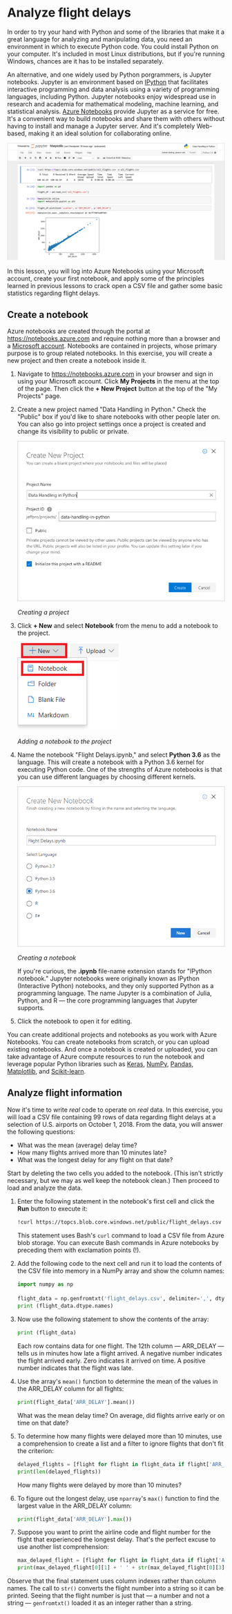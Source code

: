 # Analyze flight delays

In order to try your hand with Python and some of the libraries that make it a great language for analyzing and manipulating data, you need an environment in which to execute Python code. You could install Python on your computer. It's included in most Linux distributions, but if you're running Windows, chances are it has to be installed separately.

An alternative, and one widely used by Python porgrammers, is Jupyter notebooks. Jupyter is an environment based on [IPython](https://ipython.org/) that facilitates interactive programming and data analysis using a variety of programming languages, including Python. Jupyter notebooks enjoy widespread use in research and academia for mathematical modeling, machine learning, and statistical analysis. [Azure Notebooks](https//notebooks.azure.com) provide Jupyter as a service for free. It's a convenient way to build notebooks and share them with others without having to install and manage a Jupyter server. And it's completely Web-based, making it an ideal solution for collaborating online.

![Azure notebook](media/notebook.png)

In this lesson, you will log into Azure Notebooks using your Microsoft account, create your first notebook, and apply some of the principles learned in previous lessons to crack open a CSV file and gather some basic statistics regarding flight delays.

## Create a notebook

Azure notebooks are created through the portal at https://notebooks.azure.com and require nothing more than a browser and a [Microsoft account](https://account.microsoft.com/account). Notebooks are contained in projects, whose primary purpose is to group related notebooks. In this exercise, you will create a new project and then create a notebook inside it.

1. Navigate to https://notebooks.azure.com in your browser and sign in using your Microsoft account. Click **My Projects** in the menu at the top of the page. Then click the **+ New Project** button at the top of the "My Projects" page.

1. Create a new project named "Data Handling in Python." Check the "Public" box if you'd like to share notebooks with other people later on. You can also go into project settings once a project is created and change its visibility to public or private. 

	![Creating a project](media/add-project.png)

	_Creating a project_

1. Click **+ New** and select **Notebook** from the menu to add a notebook to the project.

	![Adding a notebook to the project](media/add-notebook-1.png)

	_Adding a notebook to the project_

1. Name the notebook "Flight Delays.ipynb," and select **Python 3.6** as the language. This will create a notebook with a Python 3.6 kernel for executing Python code. One of the strengths of Azure notebooks is that you can use different languages by choosing different kernels.

	![Creating a notebook](media/add-notebook-2.png)

	_Creating a notebook_

	If you're curious, the **.ipynb** file-name extension stands for "IPython notebook." Jupyter notebooks were originally known as IPython (Interactive Python) notebooks, and they only supported Python as a programming language. The name Jupyter is a combination of Julia, Python, and R — the core programming languages that Jupyter supports.

1. Click the notebook to open it for editing.

You can create additional projects and notebooks as you work with Azure Notebooks. You can create notebooks from scratch, or you can upload existing notebooks. And once a notebook is created or uploaded, you can take advantage of Azure compute resources to run the notebook and leverage popular Python libraries such as [Keras](https://keras.io/), [NumPy](http://www.numpy.org/), [Pandas](https://pandas.pydata.org/), [Matplotlib](https://matplotlib.org/), and [Scikit-learn](https://scikit-learn.org/stable/index.html).

## Analyze flight information

Now it's time to write *real* code to operate on *real* data. In this exercise, you will load a CSV file containing 99 rows of data regarding flight delays at a selection of U.S. airports on October 1, 2018. From the data, you will answer the following questions:

- What was the mean (average) delay time? 
- How many flights arrived more than 10 minutes late?
- What was the longest delay for any flight on that date?

Start by deleting the two cells you added to the notebook. (This isn't strictly necessary, but we may as well keep the notebook clean.) Then proceed to load and analyze the data.

1. Enter the following statement in the notebook's first cell and click the **Run** button to execute it:

	```bash
	!curl https://topcs.blob.core.windows.net/public/flight_delays.csv -o flight_delays.csv
	```

	This statement uses Bash's `curl` command to load a CSV file from Azure blob storage. You can execute Bash commands in Azure notebooks by preceding them with exclamation points (!).

1. Add the following code to the next cell and run it to load the contents of the CSV file into memory in a NumPy array and show the column names:

	```python
	import numpy as np

	flight_data = np.genfromtxt('flight_delays.csv', delimiter=',', dtype=None, names=True, encoding=None)
	print (flight_data.dtype.names)
	```

1. Now use the following statement to show the contents of the array:

	```python
	print (flight_data)
	```

	Each row contains data for one flight. The 12th column — ARR_DELAY — tells us in minutes how late a flight arrived. A negative number indicates the flight arrived early. Zero indicates it arrived on time. A positive number indicates that the flight was late.

1. Use the array's `mean()` function to determine the mean of the values in the ARR_DELAY column for all flights: 

	```python
	print(flight_data['ARR_DELAY'].mean())
	```

	What was the mean delay time? On average, did flights arrive early or on time on that date?

1. To determine how many flights were delayed more than 10 minutes, use a comprehension to create a list and a filter to ignore flights that don't fit the criterion:

	```python
	delayed_flights = [flight for flight in flight_data if flight['ARR_DELAY'] > 10]
	print(len(delayed_flights))
	```

	How many flights were delayed by more than 10 minutes?

1. To figure out the longest delay, use `nparray`'s `max()` function to find the largest value in the ARR_DELAY column:

	```python
	print(flight_data['ARR_DELAY'].max())
	```

1. Suppose you want to print the airline code and flight number for the flight that experienced the longest delay. That's the perfect excuse to use another list comprehension:

	```python
	max_delayed_flight = [flight for flight in flight_data if flight['ARR_DELAY'] == flight_data['ARR_DELAY'].max()]
	print(max_delayed_flight[0][1] + ' ' + str(max_delayed_flight[0][3]))
	```

Observe that the final statement uses column indexes rather than column names. The call to `str()` converts the flight number into a string so it can be printed. Seeing that the flight number is just that — a number and not a string — `genfromtxt()` loaded it as an integer rather than a string.

